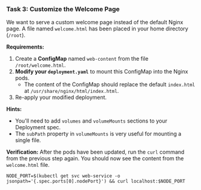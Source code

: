 
### **Task 3: Customize the Welcome Page**

We want to serve a custom welcome page instead of the default Nginx page. A file named `welcome.html` has been placed in your home directory (`/root`).

**Requirements:**
1.  Create a **ConfigMap** named `web-content` from the file `/root/welcome.html`.
2.  **Modify your `deployment.yaml`** to mount this ConfigMap into the Nginx pods.
    -   The content of the ConfigMap should replace the default `index.html` at `/usr/share/nginx/html/index.html`.
3.  Re-apply your modified deployment.

**Hints:**
-   You'll need to add `volumes` and `volumeMounts` sections to your Deployment spec.
-   The `subPath` property in `volumeMounts` is very useful for mounting a single file.

**Verification:**
After the pods have been updated, run the `curl` command from the previous step again. You should now see the content from the `welcome.html` file.

`NODE_PORT=$(kubectl get svc web-service -o jsonpath='{.spec.ports[0].nodePort}') && curl localhost:$NODE_PORT`
